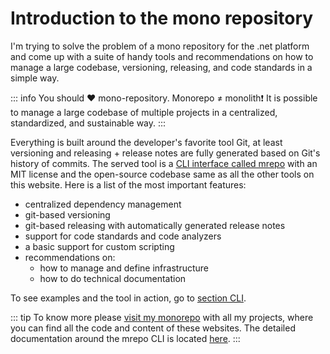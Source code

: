 # Introduction to the mono repository

I'm trying to solve the problem of a mono repository for the .net platform and come up with a suite of handy tools and recommendations on how to manage a large codebase, versioning, releasing, and code standards in a simple way.

::: info
You should ❤ mono-repository. Monorepo ≠ monolith❗ It is possible to manage a large codebase of multiple projects in a centralized, standardized, and sustainable way.
:::

Everything is built around the developer's favorite tool Git, at least versioning and releasing + release notes are fully generated based on Git's history of commits. The served tool is a [CLI interface called mrepo](/cli/mrepo) with an MIT license and the open-source codebase same as all the other tools on this website. Here is a list of the most important features:

- centralized dependency management
- git-based versioning
- git-based releasing with automatically generated release notes
- support for code standards and code analyzers
- a basic support for custom scripting
- recommendations on:
  - how to manage and define infrastructure
  - how to do technical documentation


To see examples and the tool in action, go to [section CLI](/cli/mrepo).

::: tip
To know more please [visit my monorepo](https://github.com/akobr/mono.me/tree/main) with all my projects, where you can find all the code and content of these websites. The detailed documentation around the mrepo CLI is located [here](https://github.com/akobr/mono.me/blob/main/docs/Monorepo/README.md).
:::
